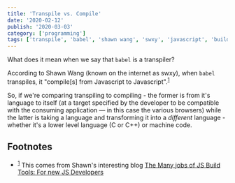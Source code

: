 ```yaml
---
title: 'Transpile vs. Compile'
date: '2020-02-12'
publish: '2020-03-03'
category: ['programming']
tags: ['transpile', 'babel', 'shawn wang', 'swxy', 'javascript', 'build tools']
---
```


What does it mean when we say that `babel` is a transpiler?

According to Shawn Wang (known on the internet as swxy), when `babel` transpiles, it "compile[s] from Javascript to Javascript".<sup>[1](#footnotes)</sup><a id='fn1'></a>

So, if we're comparing transpiling to compiling - the former is from it's language to itself (at a target specified by the developer to be compatible with the consuming application — in this case the various browsers) while the latter is taking a language and transforming it into a _different_ language - whether it's a lower level language (C or C++) or machine code.

## Footnotes

-   <sup>[1](#fn1)</sup> This comes from Shawn's interesting blog [The Many jobs of JS Build Tools: For new JS Developers](https://www.swyx.io/writing/jobs-of-js-build-tools)
